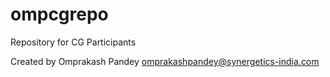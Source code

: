 # ompcgrepo
Repository for CG Participants

Created by Omprakash Pandey
omprakashpandey@synergetics-india.com
